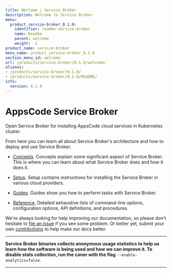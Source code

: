 ```yaml
---
title: Weclome | Service Broker
description: Welcome to Service Broker
menu:
  product_service-broker_0.1.0:
    identifier: readme-service-broker
    name: Readme
    parent: welcome
    weight: -1
product_name: service-broker
menu_name: product_service-broker_0.1.0
section_menu_id: welcome
url: /products/service-broker/0.1.0/welcome/
aliases:
- /products/service-broker/0.1.0/
- /products/service-broker/0.1.0/README/
info:
  version: 0.1.0
---
```


# AppsCode Service Broker
Open Service Broker for installing AppsCode cloud services in Kubernetes cluster.

From here you can learn all about Service Broker's architecture and how to deploy and use Service Broker.

- [Concepts](/products/service-broker/0.1.0/concepts/). Concepts explain some significant aspect of Service Broker. This is where you can learn about what Service Broker does and how it does it.

- [Setup](/products/service-broker/0.1.0/setup/). Setup contains instructions for installing
  the Service Broker in various cloud providers.

- [Guides](/products/service-broker/0.1.0/guides/). Guides show you how to perform tasks with Service Broker.

- [Reference](/products/service-broker/0.1.0/reference/). Detailed exhaustive lists of
command-line options, configuration options, API definitions, and procedures.

We're always looking for help improving our documentation, so please don't hesitate to [file an issue](https://github.com/appscode/service-broker/issues/new) if you see some problem. Or better yet, submit your own [contributions](/products/service-broker/0.1.0/CONTRIBUTING) to help
make our docs better.

---

**Service Broker binaries collects anonymous usage statistics to help us learn how the software is being used and how we can improve it. To disable stats collection, run the caner with the flag** `--enable-analytics=false`.

---
